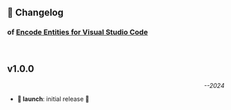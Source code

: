 ## 📒 Changelog

### of [Encode Entities for Visual Studio Code](https://github.com/igorskyflyer/vscode-encode-entities)

<br>

## v1.0.0

<p align="right"><em>--2024</em></p>

- **🚀 launch**: initial release 🎉
